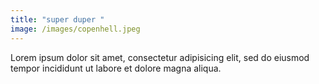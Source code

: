 ```yaml
---
title: "super duper "
image: /images/copenhell.jpeg
---
```

Lorem ipsum dolor sit amet, consectetur adipisicing elit, sed do eiusmod tempor incididunt ut labore et dolore magna aliqua.